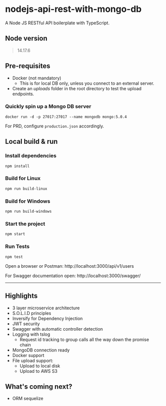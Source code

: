 # nodejs-api-rest-with-mongo-db

A Node JS RESTful API boilerplate with TypeScript.

## Node version

> 14.17.6

## Pre-requisites

- Docker (not mandatory)
    - This is for local DB only, unless you connect to an external server.
- Create an *uploads* folder in the root directory to test the upload endpoints.

### Quickly spin up a Mongo DB server

```
docker run -d -p 27017:27017 --name mongodb mongo:5.0.4
```

For PRD, configure `production.json` accordingly.

## Local build & run

### Install dependencies

```
npm install
```

### Build for Linux

```
npm run build-linux
```

### Build for Windows

```
npm run build-windows
```

### Start the project

```
npm start
```

### Run Tests

```
npm test
```

Open a browser or Postman: http://localhost:3000/api/v1/users

For Swagger documentation open: http://localhost:3000/swagger/

---

## Highlights

- 3 layer microservice architecture
- S.O.L.I.D principles
- Inversify for Dependency Injection
- JWT security
- Swagger with automatic controller detection
- Logging with tslog
    - Request id tracking to group calls all the way down the promise chain
- MongoDB connection ready
- Docker support
- File upload support:
    - Upload to local disk
    - Upload to AWS S3

## What's coming next?

- ORM sequelize